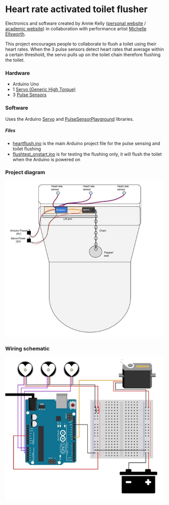 # Heart rate activated toilet flusher
Electronics and software created by Annie Kelly ([personal website](http://rustynymph.com) / [academic website](http://anniekelly.me)) in collaboration with performance artist [Michelle Ellsworth](http://www.michelleellsworth.com/).

This project encourages people to collaborate to flush a toilet using their heart rates. When the 3 pulse sensors detect heart rates that average within a certain threshold, the servo pulls up on the toilet chain therefore flushing the toilet.

### Hardware  
* Arduino Uno  
* 1 [Servo (Generic High Torque)](https://www.sparkfun.com/products/11965)
* 3 [Pulse Sensors](https://pulsesensor.com/)

### Software  
Uses the Arduino [Servo](https://www.arduino.cc/en/reference/servo) and [PulseSensorPlayground](https://github.com/WorldFamousElectronics/PulseSensorPlayground) libraries.

##### Files
* [heartflush.ino](./heartflush.ino) is the main Arduino project file for the pulse sensing and toilet flushing  
* [flushtest_onstart.ino](./flushtest_onstart.ino) is for testing the flushing only, it will flush the toilet when the Arduino is powered on  

### Project diagram  
![Project diagram](./diagram.jpg)

### Wiring schematic  
![Wiring schematic](./wiring.jpg)
